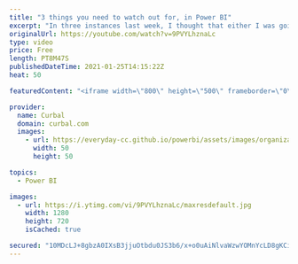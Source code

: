 ```yaml
---
title: "3 things you need to watch out for, in Power BI"
excerpt: "In three instances last week, I thought that either I was going mad or blind or there was something wrong with Power BI. It turns out that it was 50-50. Let me show you so you dont go mad too!  Chapters: 00:20 Issues with what-if parameters 00:00 Sync a what if parameter with a new tab 04:30 Power query"
originalUrl: https://youtube.com/watch?v=9PVYLhznaLc
type: video
price: Free
length: PT8M47S
publishedDateTime: 2021-01-25T14:15:22Z
heat: 50

featuredContent: "<iframe width=\"800\" height=\"500\" frameborder=\"0\" src=\"https://www.youtube.com/embed/9PVYLhznaLc\" allow=\"accelerometer; autoplay; encrypted-media; gyroscope; picture-in-picture\" allowfullscreen></iframe>"

provider:
  name: Curbal
  domain: curbal.com
  images:
    - url: https://everyday-cc.github.io/powerbi/assets/images/organizations/curbal.com-50x50.jpg
      width: 50
      height: 50

topics:
  - Power BI

images:
  - url: https://i.ytimg.com/vi/9PVYLhznaLc/maxresdefault.jpg
    width: 1280
    height: 720
    isCached: true

secured: "10MDcLJ+8gbzA0IXsB3jjuOtbdu0JS3b6/x+o0uAiNlvaWzwYOMnYcLD8gKCiRYzK6wXhNaQTxI2unhfyZXPudhJUs0VN5ictdG0ogLTufuhT4dddPlgp+kf3Sn+FWFsZyf+9/BfrPFNKLibV02Goo6mmE30ukfKT59ox2QJSKzTCOBkE1LUXfS1sIpANJHMkPR8LXAjVvi3GOJ2Vc7A8NIMQ9aCf5828cilt7iKbuDSC/CJpR2GwVfjYMmvBElSwY+eK3QW8tQqgrYbJ78JK1uryL9B4fTx2U4h2PMLeDfDTkmjug/U3Cb21yRjqT83/cRMx9jLIQhxIhWypBZiUHVZq711nQNn9GQp8ritKXAlczvFd+kepiHWpqNF5IcH2Kmw0oDZpjeP32lqaHVrEikM0jrvICcwGYu7GOt0kyg=;QOSK+m2lavCfTG4YJvtwlw=="
---
```


